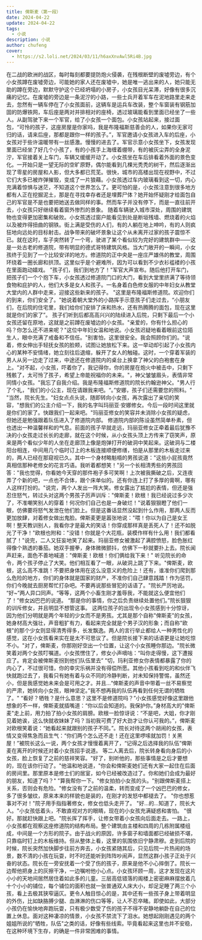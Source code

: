 ```yaml
---
title: 俾斯麦（第一段）
date: 2024-04-22
update: 2024-04-22
tags:
  - 小说
description: 小说
author: chufeng
cover:
  - https://s2.loli.net/2024/03/11/h6axXnvAwl5Ri4B.jpg
---
```

在二战的欧洲的战区，每时每刻都要提防炮火侵袭，在残根断壁的废墟旁边，有个小女孩蹲在废墟旁边，可能她的家人还在废墟中，她是唯一逃出来的人，她只能无助的蹲在旁边，默默守护这个已经坍塌的小房子，小女孩目光呆滞，好像有很多沉痛的记忆。在废墟的旁边是一条泥泞的小路，一些士兵开着军车在泥地路里走来走去，忽然有一辆车停在了小女孩面前，这辆车是运兵车改装，整个车窗装有钢筋加固的防爆铁网，车后座是两对并排相对的座椅，透过玻璃能看到里面已经坐了一些人。从副驾驶下来一个军官，给了小女孩一个面包。小女孩站起来，接过面包，“可怜的孩子，这座房屋是你家吗，我是布隆福斯慈善会的人，如果你无家可归的话，请来后座，那都是跟你一样的孩子。”，军官邀请小女孩进入车的后座，小女孩对于些许温暖带有一丝感激。慢慢的进去了。军官示意小女孩坐下，女孩发现里面已经坐了好几个小孩了，有的小孩手上海缠着绷带，有的被灰尘弄的全身泥泞，军官接着关上车门，车辆又缓缓开动了。小女孩坐在车后排看着外面的景色变化。一开始只是一望无际的空旷原野，偶尔能看到几棵光秃秃的树干，然后逐渐出现了零星的房屋和人影，但大多都已荒芜。很快，城市的高楼出现在视野中，不过它们大多已被炸弹摧毁，变成了一片狼藉。小女孩透过车内玻璃看到这一切，内心充满着惊惧与迷茫，不知道这个世界怎么了。更可怕的是，小女孩注意到很多地方都有人正在挖掘泥土，那是在寻找幸存者还是埋葬尸体？她开始怀疑刚才给面包自己的军官是不是也要把她送去做同样的事。然而车子并没有停下，而是一直往前开去，小女孩只好继续看着窗外惨烈的景象。
随着车辆驶入城市深处，周围的建筑物也变得更加密集和破败。小女孩透过窗户能看见到处是断垣残墙、燃烧着的火焰以及被炸得扭曲的钢铁。街上满是受伤的人们，有的人躺在地上呻吟，有的人则疯狂地向远处的目标射击。战争带来的破坏景象让这个从未离开过家的孩子震惊不已。就在这时，车子突然转了一个弯，驶进了某个看似较为完好的建筑群中——这是一处古老的修道院，带有明显的德式哥特建筑风格。当大门敞开的一瞬间，小女孩终于见到了一个比较安详的地方。修道院的正中央是一座庄严雄伟的教堂，周围环绕着一圈长廊和拱顶。这里似乎是个避难所，因为可以看到不少衣衫褴褛的小孩在里面跑动嬉戏。
"孩子们，我们到地方了！"军官大声宣布。随后他打开车门，把孩子们一个个抱下车，小女孩透过修道院门口的大门，看到大堂里挤满了等待领食物和庇护的人，他们大多是女人和孩子。一名身着白色修女服的中年妇女从教堂大堂内的人群中走来，迎接这些新来的孩子。
"这里是布隆福斯修道院。欢迎你们的到来，你们安全了。"她说着朝大堂外的小路挥手示意孩子们走过去，“小朋友们，在后院的住宅里，我们给你们安排了床和热水，还有热腾腾的面包，现在这里就是你们的家了”。
孩子们听到后都高高兴兴的陆续进入后院，只剩下最后一个小女孩还留在原地，这就是之前蹲在废墟边的小女孩。"亲爱的，你有什么担心的吗？你怎么还不进来呢？"这位中年妇女温和地说。小女孩迟疑地看着眼前这位陌生人，眼中充满了戒备和不信任。"别害怕，这里很安全。我会照顾你们的。"说着，修女伸出手轻抚女孩的脸颊，试图让她放松下来。这一举动却引起了小女孩内心的某种不安情绪，她立刻往后退缩，躲开了女人的触碰。这时，一个穿着军装的男人从另一边走了过来，中途还在修道院内的桌台上换拿了神父的白袍套在身上。"对不起，小女孩，吓着你了，我记得你，你的房屋在炮火中被击中，只剩下残骸了，太可怜了孩子，希望上帝能祝福你的未来。"，神父皱皱眉头，表情非常同情小女孩。"我忘了自我介绍。我是布隆福斯修道院的院长约翰逊神父。"男人行了个礼，"我们的小公主，现在请跟我来吧。“。”安娜，孩子们还需要您的照料。"
"当然，院长先生。"妇女点点头说，随即转向小女孩，再次露出了亲切的笑容，"想我们的公主介绍一下，我的名字叫玛丽亚·安娜修女。今后一段时间这里就是你们的家了。快跟我们一起来吧。"玛丽亚修女的笑容并未消除小女孩的疑虑，但她还是勉强跟着队伍进入了修道院内部。
修道院内部的陈设虽然简单朴素，但也透出一种温馨祥和的气息。前面的孩子早就走远，玛丽亚修女正牵着最后犹豫不决的小女孩走过长长的走廊，就在这个时候，从小女孩头顶上方传来了窃笑声，原来是两个看似少年的人坐在走廊顶上像是炮弹打开的破洞中笑起来。这破洞与二楼阳台相连，中间用几个临时订上的木板连接顺便修缮，怕是从那里的木板走过来的，两人已经在那窥视已久。其中一个身材略魁梧的男孩说道："这些小屁孩竟然真相信那种老修女的花言巧语。我听着都想笑！"另一个长相清秀些的男孩回答："我也觉得，你看她今天穿的那件袍子多可笑啊！上次被我撕破之后，又连夜弄了个新的吧，一点也不合体，跟个床单似的。还有你连上打了多厚的膏啊，哪有人这样打扮的。"说完，两个人发出一阵大笑。修女露出了尴尬的表情，但还是强忍住怒气，转过头对这两个男孩子厉声训斥："俾斯麦！欧根！我已经说过多少次了，不准嘲笑别人的穿着！何况你们自己也是一身破烂！"说着狠狠瞪了他们一眼，仿佛要将怒气发泄在他们脸上。但是这番话显然没起到什么作用，那两人反而更加放肆，对着修女做出鬼脸。俾斯麦更是嚣张地说："喂！你以为自己是女王啊！整天教训别人，我看你才是最大的笑话！你穿成那样真是丢死人了！还不如脱光了干净！"欧根也附和："没错！你就是个大花瓶，装模作样有什么用！我们都看腻了！"说完，二人又狂妄地笑了起来。玛丽亚修女被激起了满腔愤怒，脸色胀红得像个熟透的番茄。她双手握拳，身体微微颤抖，仿佛下一秒就要扑上去。院长闻声赶来，面色不善地喊道："俾斯麦！欧根！你们俩给我下来！"
听见院长的命令，两个孩子停止了大笑。他们相互看了一眼，从破洞上跳了下来。"俾斯麦，欧根，这么高不准跳！不要把身体用在这么没意义的危险上！还有，谁准你们爬到那么危险的地方，你们的身体就是国家的财产，不准你们自己肆意践踏！作为惩罚，你们今晚就去厨房帮忙打杂吧。不要再说那些冒犯的话语了。"院长严厉地说。
“好~”两人异口同声。“等等，这两个小畜生刚才羞辱我，不能就这么便宜他们了！”修女凶巴巴的说道。
“那是你的事情，你之后负责继续处置他们。”院长狠狠的训斥修女，并且明显不想管这事。
这两位孩子的出现令小女孩感到十分惊讶，因为他们分明就是两个年轻的少女而不是男孩。尤其是那个自称"俾斯麦"的女孩，她身材高大强壮，声音粗犷有力，看起来完全就是个男子汉的形象；而自称"欧根"的那个少女则显得清秀得多，长发飘逸。两人的言行举止都给人一种男性化的感觉，这在小女孩看来实在是太不可思议了。但是院长接下来的话语更是让她吃惊不小。"对了，俾斯麦，你那刚好空出一个位置，让这个小女孩睡你那边。"院长微笑着对两个女孩叮嘱道。小女孩愣住了，修女小声嘀咕：“叫你走得慢，这下遭报应了。肯定会被俾斯麦拐到他们队伍里去”
"切，玛利亚修女你表情都暴露了你的内心了，不过很可惜，你的幸灾乐祸并没有得偿所愿。其他小孩看到吃的和伙伴飞快就跑过去了，我看只有她有着与众不同的冷静判断，对未知保持警惕，虽然还小，但是我感觉她未来会是可用之才。并且...“俾斯麦的声音中带着一丝不易察觉的严肃，她转向小女孩，眼神坚定。”我不想再我的队伍再看到任何无谓的牺牲了。"
“看好？牺牲？是什么意思？这里不是修道院吗？”小女孩感觉好像这里跟他想象的不一样，俾斯麦就插嘴道：“你以后会知道的。我保护你。”身材高大的"俾斯麦"走上前，用力拍了拍小女孩的肩膀。欧根一脸惊讶说：“不是吧，大姐，你才刚见着她诶，这么快就收妹妹了吗？当初我可费了好大劲才让你认可我的。”，俾斯麦对欧根笑着说：“她看起来就跟别的孩子不同。”。院长对待这两个胡闹的女孩，表情又变得焦急而且生气：“你们两个怎么还不走！还在这里啰嗦就加罚！关黑屋！”被院长这么一说，两个女孩才慢慢着离开了，“记得之后选择我的队伍”俾斯麦在离开的时候还对着小女孩招手说道。
等二人离去后，院长转身看向身后的小女孩，脸上恢复了之前的慈祥笑容。"好了，别听他的，那些事情是之后才要想的，现在该你行动了。"他温和地说道，"你会和俾斯麦她们还有大家一起住在后面的房间里。那里原本是修士们的居室，如今已经被改造过了。你和她们会成为最好的朋友，知道了吗？"
"算我帮你一下。"修女拍拍小女孩的头。"别跟俾斯麦搭上关系，否则会有危险。"修女没有了之前的温柔，转而变成了一个凶巴巴的修女，多了很多皱纹，原来本来的样貌也是装的，在刚才的发怒中都褪去了。
"你也想惹事对不对！"院子用手指指著修女，修女也低头走开了。
"好...的...知道了，院长大人。"小女孩低着头，不敢直视对方的眼睛，现在的小女孩充满疑惑和害怕。
"很好。那就赶快跟上吧。"院长挥了挥手，让修女带着小女孩向后面走去。一路上，小女孩都在观察这座修道院的结构布局。整个建筑由主楼和四周的几栋附属楼组成，中间是一个方形的院子。由于战火的原因，许多窗子和墙面都已经破损不堪，只靠临时钉上的木板维持。但从整体上看，这里的氛围依旧宁静肃穆。走到后院的时候，院长突然加快脚步往前方奔去，小女孩紧随其后，只见后院一片热闹的场景，数不清的小孩在玩耍，时不时还能听到阵阵吵闹声，显然这群小孩子正处于兴奋的状态。院长在一旁安抚着一个受了伤的孩子，原来是他不小心摔倒了。院长一边帮他把身上的灰擦干净，一边嘱咐他小心点。小女孩环顾一周，这才发现在这片小小的天地间居然居住着如此多的儿童。三层高低错落的阁楼上密密麻麻摆放着几十个小小的铺位，每个铺位的面积也就一张普通双人床大小，却足足睡了两三个小孩，看上去极其狭窄逼仄。更令人触目惊心的是，其中还有一些孩子身上带着明显的外伤，比如缺胳膊少腿、血淋淋的伤口等等，让人不忍卒睹。即使如此，大部分小孩仍在愉快地奔跑玩耍，只有极少数受了伤的孩子不得不安静地躺卧在自己的位置上休息。面对这种凄凉的情景，小女孩不禁流下了泪水。她想起刚刚遇见的两个姐姐所说的"牺牲，队伍"之类的话，好像有些线索。毕竟看起来这里也并不安稳，在这种环境下生存，的确是一件非常困难的事情。
   